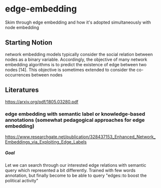 # edge-embedding
Skim through edge embedding and how it's adopted simultaneously with node embedding

## Starting Notion
network embedding models typically consider the
social relation between nodes as a binary variable. Accordingly,
the objective of many network embedding algorithms is to predict
the existence of edge between two nodes [14]. This objective is
sometimes extended to consider the co-occurrences between nodes

## Literatures
https://arxiv.org/pdf/1805.03280.pdf

### edge embedding with semantic label or knowledge-based annotations (somewhat pedagogical approaches for edge embedding)
https://www.researchgate.net/publication/328437153_Enhanced_Network_Embeddings_via_Exploiting_Edge_Labels
##### Goal
Let we can search through our interested edge relations with semantic query which represented a bit differently. Trained with few words annotation, but finally become to be able to query "edges::to boost the political activity" 
